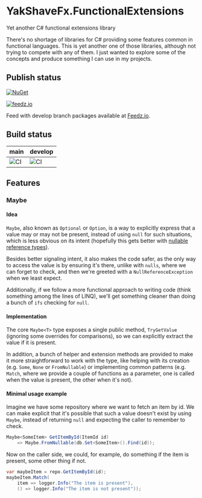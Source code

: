 # YakShaveFx.FunctionalExtensions

Yet another C# functional extensions library

There's no shortage of libraries for C# providing some features common in functional languages. This is yet another one of those libraries, although not trying to compete with any of them. I just wanted to explore some of the concepts and produce something I can use in my projects.

## Publish status

[![NuGet](https://img.shields.io/nuget/v/YakShaveFx.FunctionalExtensions.svg?logo=nuget)](https://www.nuget.org/packages/YakShaveFx.FunctionalExtensions)

[![feedz.io](https://img.shields.io/badge/endpoint.svg?url=https%3A%2F%2Ff.feedz.io%2Fyakshavefx%2Ffunctionalextensions%2Fshield%2FYakShaveFx.FunctionalExtensions%2Flatest&label=YakShaveFx.FunctionalExtensions)](https://f.feedz.io/yakshavefx/functionalextensions/packages/YakShaveFx.FunctionalExtensions/latest/download)

Feed with develop branch packages available at [Feedz.io](https://f.feedz.io/yakshavefx/functionalextensions/nuget/index.json).

## Build status

|main|develop|
|---|---|
|![CI](https://github.com/YakShaveFx/YakShaveFx.FunctionalExtensions/workflows/Continuous%20Integration/badge.svg?branch=main)|![CI](https://github.com/YakShaveFx/YakShaveFx.FunctionalExtensions/workflows/Continuous%20Integration/badge.svg?branch=develop)|

## Features

### Maybe

#### Idea

`Maybe`, also known as `Optional` or `Option`, is a way to explicitly express that a value may or may not be present, instead of using `null` for such situations, which is less obvious on its intent (hopefully this gets better with [nullable reference types](https://docs.microsoft.com/en-us/dotnet/csharp/nullable-references)).

Besides better signaling intent, it also makes the code safer, as the only way to access the value is by ensuring it's there, unlike with `nulls`, where we can forget to check, and then we're greeted with a `NullReferenceException` when we least expect.

Additionally, if we follow a more functional approach to writing code (think something among the lines of LINQ), we'll get something cleaner than doing a bunch of `ifs` checking for `null`.

#### Implementation

The core `Maybe<T>` type exposes a single public method, `TryGetValue` (ignoring some overrides for comparisons), so we can explicitly extract the value if it is present.

In addition, a bunch of helper and extension methods are provided to make it more straightforward to work with the type, like helping with its creation (e.g. `Some`, `None` or `FromNullable`) or implementing common patterns (e.g. `Match`, where we provide a couple of functions as a parameter, one is called when the value is present, the other when it's not).

#### Minimal usage example

Imagine we have some repository where we want to fetch an item by id. We can make explicit that it's possible that such a value doesn't exist by using `Maybe`, instead of returning `null` and expecting the caller to remember to check.

```csharp
Maybe<SomeItem> GetItemById(ItemId id)
    => Maybe.FromNullable(db.Set<SomeItem>().Find(id));
```

Now on the caller side, we could, for example, do something if the item is present, some other thing if not.

```csharp
var maybeItem = repo.GetItemById(id);
maybeItem.Match(
    item => logger.Info("The item is present"),
    () => logger.Info("The item is not present"));
```